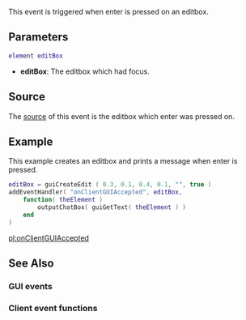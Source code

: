 This event is triggered when enter is pressed on an editbox.

Parameters
----------

``` lua
element editBox
```

-   **editBox**: The editbox which had focus.

Source
------

The [source](/docs/event_system#Event_source.md "wikilink") of this event is the editbox which enter was pressed on.

Example
-------

This example creates an editbox and prints a message when enter is pressed.

``` lua
editBox = guiCreateEdit ( 0.3, 0.1, 0.4, 0.1, "", true )
addEventHandler( "onClientGUIAccepted", editBox,
    function( theElement ) 
        outputChatBox( guiGetText( theElement ) )
    end
)
```

[pl:onClientGUIAccepted](/docs/pl:onClientGUIAccepted.md "wikilink")

See Also
--------

### GUI events

### Client event functions
